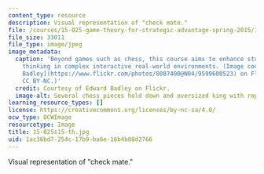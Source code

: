```yaml
---
content_type: resource
description: Visual representation of "check mate."
file: /courses/15-025-game-theory-for-strategic-advantage-spring-2015/1ac36bd7254c17b9ba6e16b4b08d2766_15-025s15-th.jpg
file_size: 33011
file_type: image/jpeg
image_metadata:
  caption: 'Beyond games such as chess, this course aims to enhance students'' strategic
    thinking in complex interactive real-world environments. (Image courtesy of [Edward
    Badley](https://www.flickr.com/photos/8087400@N04/9599600523) on Flickr. License:
    CC BY-NC.)'
  credit: Courtesy of Edward Badley on Flickr.
  image-alt: Several chess pieces hold down and oversized king with ropes.
learning_resource_types: []
license: https://creativecommons.org/licenses/by-nc-sa/4.0/
ocw_type: OCWImage
resourcetype: Image
title: 15-025s15-th.jpg
uid: 1ac36bd7-254c-17b9-ba6e-16b4b08d2766
---
```

Visual representation of "check mate."